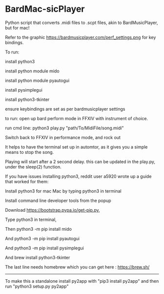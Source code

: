 # BardMac-sicPlayer
Python script that converts .midi files to .scpt files, akin to BardMusicPlayer, but for mac!

Refer to the graphic https://bardmusicplayer.com/perf_settings.png for key bindings. 

To run: 

install python3

install python module mido 

install python module pyautogui

install pysimplegui

install python3-tkinter

ensure keybindings are set as per bardmusicplayer settings

to run:
open up bard perform mode in FFXIV with instrument of choice.

run cmd line:
  python3 play.py "path/To/MidiFile/song.midi" 

Switch back to FFXIV in performance mode, and rock out

It helps to have the terminal set up in automtor, as it gives you a simple means to stop the song.

Playing will start after a 2 second delay. this can be updated in the play.py, under the sleep(2) function.


If you have issues installing python3, reddit user a5920 wrote up a guide that worked for them:

Install python3 for mac Mac by typing python3 in terminal

Install command line developer tools from the popup

Download https://bootstrap.pypa.io/get-pip.py, 

Type python3 <drag get-pip.py here> in terminal, 
  
Then python3 -m pip install mido 
  
And python3 -m pip install pyautogui
  
And python3 -m pip install pysimplegui
  
And brew install python3-tkinter
  
The last line needs homebrew which you can get here : https://brew.sh/
  
---

To make this a standalone install py2app with "pip3 install py2app" and then run "python3 setup.py py2app"
